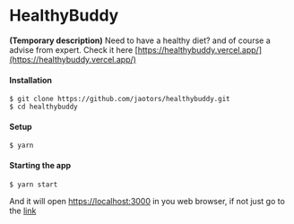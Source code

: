 # HealthyBuddy
**(Temporary description)** Need to have a healthy diet? and of course a advise from expert. Check it here [https://healthybuddy.vercel.app/](https://healthybuddy.vercel.app/)

#### Installation

```
$ git clone https://github.com/jaotors/healthybuddy.git
$ cd healthybuddy
```

#### Setup

```
$ yarn
```

#### Starting the app

```
$ yarn start
```

And it will open [https://localhost:3000](https://localhost:3000) in you web browser, if not just go to the [link](https://localhost:3000)
